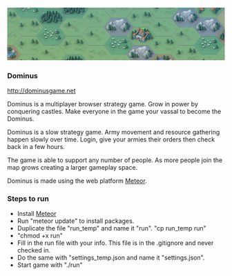 ![Alt text](/public/presskit/presskit_banner.jpg?raw=true "Optional Title")

### Dominus ###
http://dominusgame.net

Dominus is a multiplayer browser strategy game.  Grow in power by conquering castles.   Make everyone in the game your vassal to become the Dominus.

Dominus is a slow strategy game.  Army movement and resource gathering happen slowly over time.  Login, give your armies their orders then check back in a few hours.

The game is able to support any number of people.  As more people join the map grows creating a larger gameplay space.

Dominus is made using the web platform <a href="http://meteor.com">Meteor</a>.


### Steps to run ###

* Install <a href="http://meteor.com">Meteor</a>
* Run "meteor update" to install packages.
* Duplicate the file "run_temp" and name it "run".  "cp run_temp run"
* "chmod +x run"
* Fill in the run file with your info.  This file is in the .gitignore and never checked in.
* Do the same with "settings_temp.json and name it "settings.json".
* Start game with "./run"
